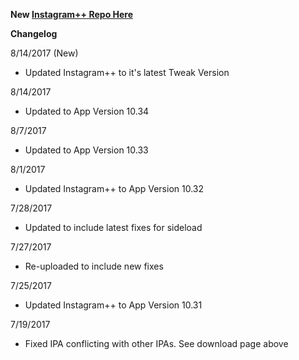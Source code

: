 
**New [Instagram++ Repo Here](https://github.com/JMccormick264/InstagramPP)**

**Changelog**

8/14/2017 (New)

 - Updated Instagram++ to it's latest Tweak Version

8/14/2017

- Updated to App Version 10.34

8/7/2017

 - Updated to App Version 10.33

8/1/2017

 - Updated Instagram++ to App Version 10.32

7/28/2017

 - Updated to include latest fixes for sideload

7/27/2017

 - Re-uploaded to include new fixes

7/25/2017

 - Updated Instagram++ to App Version 10.31

7/19/2017
  - Fixed IPA conflicting with other IPAs. See download page above

